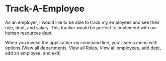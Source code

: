 # Track-A-Employee

As an employer, I would like to be able to track my employees and see their role, dept, and salary. This tracker would be perfect to implement with our human resources dept. 

When you invoke the application via command line, you'll see a menu with options (View all departments, View all Roles, View all employees, add dept, add an employee, and exit)